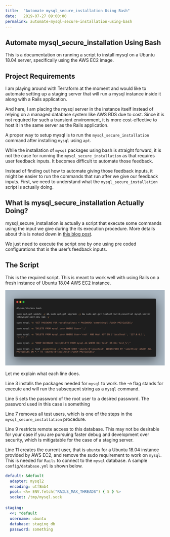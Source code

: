 ```yaml
---
title:  "Automate mysql_secure_installation Using Bash"
date:   2019-07-27 09:00:00
permalink: automate-mysql-secure-installation-using-bash
---
```


## Automate mysql_secure_installation Using Bash

This is a documentation on running a script to install mysql on a Ubuntu 18.04 server, specifically using the AWS EC2 image.

## Project Requirements

I am playing around with Terraform at the moment and would like to automate setting up a staging server that will run a mysql instance inside it along with a Rails application.

And here, I am placing the mysql server in the instance itself instead of relying on a managed database system like AWS RDS due to cost. Since it is not required for such a transient environment, it is more cost-effective to host it in the same server as the Rails application.

A proper way to setup mysql is to run the `mysql_secure_installation` command after installing `mysql` using `apt`.

While the installation of `mysql` packages using bash is straight forward, it is not the case for running the `mysql_secure_installation` as that requires user feedback inputs. It becomes difficult to automate those feedback.

Instead of finding out how to automate giving those feedback inputs, it might be easier to run the commands that run after we give our feedback inputs. First, we need to understand what the `mysql_secure_installation` script is actually doing.

## What Is mysql_secure_installation Actually Doing?

mysql_secure_installation is actually a script that execute some commands using the input we give during the its execution procedure. More details about this is noted down in [this blog post](https://bertvv.github.io/notes-to-self/2015/11/16/automating-mysql_secure_installation/).

We just need to execute the script one by one using pre coded configurations that is the user’s feedback inputs.

## The Script

This is the required script. This is meant to work well with using Rails on a fresh instance of Ubuntu 18.04 AWS EC2 instance.

![The Script](/docs/assets/automate-mysql-secure-installation-using-bash_script.png)

Let me explain what each line does.

Line 3 installs the packages needed for `mysql` to work. the -e flag stands for execute and will run the subsequent string as a `mysql` command.

Line 5 sets the password of the root user to a desired password. The password used in this case is something

Line 7 removes all test users, which is one of the steps in the `mysql_secure_installation` procedure.

Line 9 restricts remote access to this database. This may not be desirable for your case if you are pursuing faster debug and development over security, which is mitigatable for the case of a staging server.

Line 11 creates the current user, that is `ubuntu` for a Ubuntu 18.04 instance provided by AWS EC2, and remove the sudo requirement to work on `mysql`. This is needed for `Rails` to connect to the `mysql` database. A sample `config/database.yml` is shown below.


```yaml
default: &default
  adapter: mysql2
  encoding: utf8mb4
  pool: <%= ENV.fetch("RAILS_MAX_THREADS") { 5 } %>
  socket: /tmp/mysql.sock

staging: 
  <<: *default
  username: ubuntu
  database: staging_db
  password: something
```
